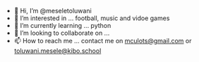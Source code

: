 - 👋 Hi, I’m @meseletoluwani
- 👀 I’m interested in ... football, music and vidoe games 
- 🌱 I’m currently learning ... python 
- 💞️ I’m looking to collaborate on ... 
- 📫 How to reach me ... contact me on mculots@gmail.com or toluwani.mesele@kibo.school

<!---
meseletoluwani/meseletoluwani is a ✨ special ✨ repository because its `README.md` (this file) appears on your GitHub profile.
You can click the Preview link to take a look at your changes.
--->
